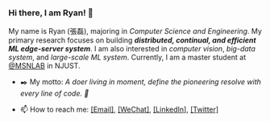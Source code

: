 ### Hi there, I am Ryan! 👋

My name is Ryan (張磊), majoring in *Computer Science and Engineering*. My primary research focuses on building ***distributed, continual, and efficient ML edge-server system***. I am also interested in *computer vision*, *big-data system*, and *large-scale ML system*. Currently, I am a master student at [@MSNLAB](https://github.com/MSNLAB) in NJUST.

- ✒️ My motto: *A doer living in moment, define the pioneering resolve with every line of code. 🚀*

- 📫 How to reach me: 
[[Email]](mailto:RyanCheung98@163.com), 
[[WeChat]](https://raw.githubusercontent.com/MagicDevilZhang/MagicDevilZhang/assets/wechat_qrcode.jpg), 
[[LinkedIn]](https://www.linkedin.com/in/ryan-cheung-2722b6199/), 
[[Twitter]](https://twitter.com/MagicDevilZhang)

<!--
**MagicDevilZhang/MagicDevilZhang** is a ✨ _special_ ✨ repository because its `README.md` (this file) appears on your GitHub profile.

Here are some ideas to get you started:

- 🔭 I’m currently working on ...
- 🌱 I’m currently learning ...
- 👯 I’m looking to collaborate on ...
- 🤔 I’m looking for help with ...
- 💬 Ask me about ...
- 📫 How to reach me: ...
- 😄 Pronouns: ...
- ⚡ Fun fact: ...
-->
